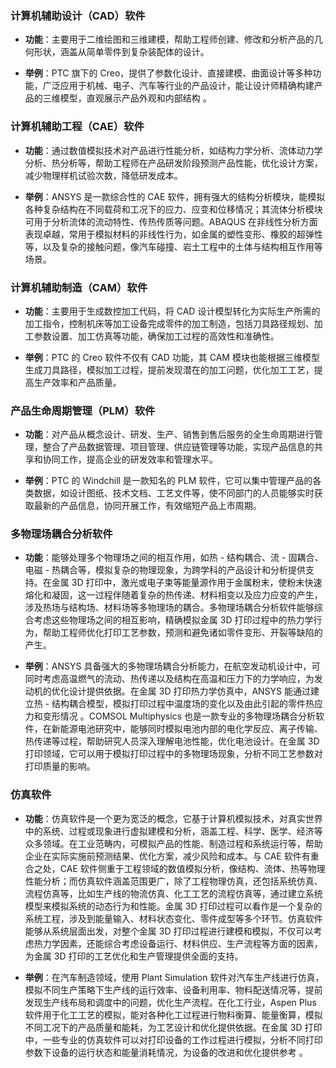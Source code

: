 ### 计算机辅助设计（CAD）软件

- **功能**：主要用于二维绘图和三维建模，帮助工程师创建、修改和分析产品的几何形状，涵盖从简单零件到复杂装配体的设计。

- **举例**：PTC 旗下的 Creo，提供了参数化设计、直接建模、曲面设计等多种功能，广泛应用于机械、电子、汽车等行业的产品设计，能让设计师精确构建产品的三维模型，直观展示产品外观和内部结构 。

### 计算机辅助工程（CAE）软件

- **功能**：通过数值模拟技术对产品进行性能分析，如结构力学分析、流体动力学分析、热分析等，帮助工程师在产品研发阶段预测产品性能，优化设计方案，减少物理样机试验次数，降低研发成本。

- **举例**：ANSYS 是一款综合性的 CAE 软件，拥有强大的结构分析模块，能模拟各种复杂结构在不同载荷和工况下的应力、应变和位移情况；其流体分析模块可用于分析流体的流动特性、传热传质等问题。ABAQUS 在非线性分析方面表现卓越，常用于模拟材料的非线性行为，如金属的塑性变形、橡胶的超弹性等，以及复杂的接触问题，像汽车碰撞、岩土工程中的土体与结构相互作用等场景。

### 计算机辅助制造（CAM）软件

- **功能**：主要用于生成数控加工代码，将 CAD 设计模型转化为实际生产所需的加工指令，控制机床等加工设备完成零件的加工制造，包括刀具路径规划、加工参数设置、加工仿真等功能，确保加工过程的高效性和准确性。

- **举例**：PTC 的 Creo 软件不仅有 CAD 功能，其 CAM 模块也能根据三维模型生成刀具路径，模拟加工过程，提前发现潜在的加工问题，优化加工工艺，提高生产效率和产品质量。

### 产品生命周期管理（PLM）软件

- **功能**：对产品从概念设计、研发、生产、销售到售后服务的全生命周期进行管理，整合了产品数据管理、项目管理、供应链管理等功能，实现产品信息的共享和协同工作，提高企业的研发效率和管理水平。

- **举例**：PTC 的 Windchill 是一款知名的 PLM 软件，它可以集中管理产品的各类数据，如设计图纸、技术文档、工艺文件等，使不同部门的人员能够实时获取最新的产品信息，协同开展工作，有效缩短产品上市周期。

### 多物理场耦合分析软件

- **功能**：能够处理多个物理场之间的相互作用，如热 - 结构耦合、流 - 固耦合、电磁 - 热耦合等，模拟复杂的物理现象，为跨学科的产品设计和分析提供支持。在金属 3D 打印中，激光或电子束等能量源作用于金属粉末，使粉末快速熔化和凝固，这一过程伴随着复杂的热传递、材料相变以及应力应变的产生，涉及热场与结构场、材料场等多物理场的耦合。多物理场耦合分析软件能够综合考虑这些物理场之间的相互影响，精确模拟金属 3D 打印过程中的热力学行为，帮助工程师优化打印工艺参数，预测和避免诸如零件变形、开裂等缺陷的产生。

- **举例**：ANSYS 具备强大的多物理场耦合分析能力，在航空发动机设计中，可同时考虑高温燃气的流动、热传递以及结构在高温和压力下的力学响应，为发动机的优化设计提供依据。在金属 3D 打印热力学仿真中，ANSYS 能通过建立热 - 结构耦合模型，模拟打印过程中温度场的变化以及由此引起的零件热应力和变形情况 。COMSOL Multiphysics 也是一款专业的多物理场耦合分析软件，在新能源电池研究中，能够同时模拟电池内部的电化学反应、离子传输、热传递等过程，帮助研究人员深入理解电池性能，优化电池设计。在金属 3D 打印领域，它可以用于模拟打印过程中的多物理场现象，分析不同工艺参数对打印质量的影响。

### 仿真软件

- **功能**：仿真软件是一个更为宽泛的概念，它基于计算机模拟技术，对真实世界中的系统、过程或现象进行虚拟建模和分析，涵盖工程、科学、医学、经济等众多领域。在工业范畴内，可模拟产品的性能、制造过程和系统运行等，帮助企业在实际实施前预测结果、优化方案，减少风险和成本。与 CAE 软件有重合之处，CAE 软件侧重于工程领域的数值模拟分析，像结构、流体、热等物理性能分析；而仿真软件涵盖范围更广，除了工程物理仿真，还包括系统仿真、流程仿真等，比如生产线的物流仿真、化工工艺的流程仿真等，通过建立系统模型来模拟系统的动态行为和性能。金属 3D 打印过程可以看作是一个复杂的系统工程，涉及到能量输入、材料状态变化、零件成型等多个环节。仿真软件能够从系统层面出发，对整个金属 3D 打印过程进行建模和模拟，不仅可以考虑热力学因素，还能综合考虑设备运行、材料供应、生产流程等方面的因素，为金属 3D 打印的工艺优化和生产管理提供全面的支持。

- **举例**：在汽车制造领域，使用 Plant Simulation 软件对汽车生产线进行仿真，模拟不同生产策略下生产线的运行效率、设备利用率、物料配送情况等，提前发现生产线布局和调度中的问题，优化生产流程。在化工行业，Aspen Plus 软件用于化工工艺的模拟，能对各种化工过程进行物料衡算、能量衡算，模拟不同工况下的产品质量和能耗，为工艺设计和优化提供依据。在金属 3D 打印中，一些专业的仿真软件可以对打印设备的工作过程进行模拟，分析不同打印参数下设备的运行状态和能量消耗情况，为设备的改进和优化提供参考 。
